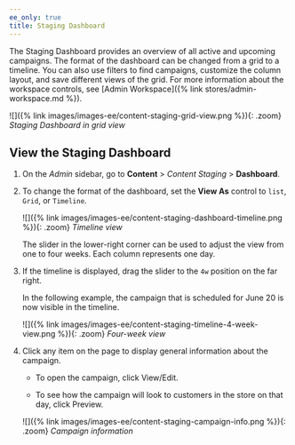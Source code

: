 ```yaml
---
ee_only: true
title: Staging Dashboard
---
```


The Staging Dashboard provides an overview of all active and upcoming campaigns. The format of the dashboard can be changed from a grid to a timeline. You can also use filters to find campaigns, customize the column layout, and save different views of the grid. For more information about the workspace controls, see [Admin Workspace]({% link stores/admin-workspace.md %}).

![]({% link images/images-ee/content-staging-grid-view.png %}){: .zoom}
_Staging Dashboard in grid view_

## View the Staging Dashboard

1. On the _Admin_ sidebar, go to  **Content** > _Content Staging_ > **Dashboard**.

1. To change the format of the dashboard, set the **View As** control to `list`, `Grid`, or `Timeline`.

   ![]({% link images/images-ee/content-staging-dashboard-timeline.png %}){: .zoom}
   _Timeline view_

   The slider in the lower-right corner can be used to adjust the view from one to four weeks. Each column represents one day.

1. If the timeline is displayed, drag the slider to the `4w` position on the far right.

   In the following example, the campaign that is scheduled for June 20 is now visible in the timeline.

   ![]({% link images/images-ee/content-staging-timeline-4-week-view.png %}){: .zoom}
   _Four-week view_

1. Click any item on the page to display general information about the campaign.

   - To open the campaign, click <span class="btn">View/Edit</span>.

   - To see how the campaign will look to customers in the store on that day, click <span class="btn">Preview</span>.

   ![]({% link images/images-ee/content-staging-campaign-info.png %}){: .zoom}
   _Campaign information_
